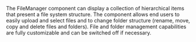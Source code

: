The FileManager component can display a collection of hierarchical items that present a file system structure. The component allows end users to easily upload and select files and to change folder structure (rename, move, copy and delete files and folders). File and folder management capabilities are fully customizable and can be switched off if necessary.
